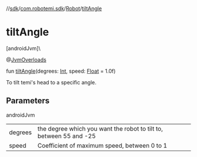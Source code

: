 //[sdk](../../../index.md)/[com.robotemi.sdk](../index.md)/[Robot](index.md)/[tiltAngle](tilt-angle.md)

# tiltAngle

[androidJvm]\

@[JvmOverloads](https://kotlinlang.org/api/latest/jvm/stdlib/kotlin.jvm/-jvm-overloads/index.html)

fun [tiltAngle](tilt-angle.md)(degrees: [Int](https://kotlinlang.org/api/latest/jvm/stdlib/kotlin/-int/index.html), speed: [Float](https://kotlinlang.org/api/latest/jvm/stdlib/kotlin/-float/index.html) = 1.0f)

To tilt temi's head to a specific angle.

## Parameters

androidJvm

| | |
|---|---|
| degrees | the degree which you want the robot to tilt to, between 55 and -25 |
| speed | Coefficient of maximum speed, between 0 to 1 |
